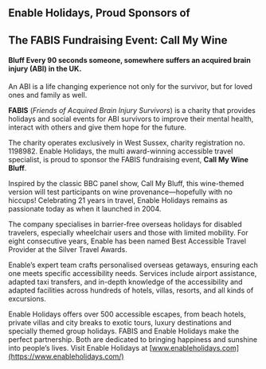 ## Enable Holidays, Proud Sponsors of

## The FABIS Fundraising Event: **Call My Wine**

#### Bluff Every 90 seconds someone, somewhere suffers an acquired brain injury (ABI) in the UK.

An ABI is a life changing experience not only for the survivor, but for loved ones
and family as well.

**FABIS** (_Friends of Acquired Brain Injury Survivors_) is a charity that provides
holidays and social events for ABI survivors to improve their mental health, interact
with others and give them hope for the future.

The charity operates exclusively in West Sussex, charity registration no. 1198982.
Enable Holidays, the multi award-winning accessible travel specialist, is proud to
sponsor the FABIS fundraising event, **Call My Wine Bluff**.

Inspired by the classic BBC panel show, Call My Bluff, this wine-themed version will
test participants on wine provenance—hopefully with no hiccups! Celebrating 21 years
in travel, Enable Holidays remains as passionate today as when it launched in 2004.

The company specialises in barrier-free overseas holidays for disabled travelers,
especially wheelchair users and those with limited mobility. For eight consecutive
years, Enable has been named Best Accessible Travel Provider at the Silver Travel
Awards.

Enable’s expert team crafts personalised overseas getaways, ensuring each one meets
specific accessibility needs. Services include airport assistance, adapted taxi
transfers, and in-depth knowledge of the accessibility and adapted facilities across
hundreds of hotels, villas, resorts, and all kinds of excursions.

Enable Holidays offers over 500 accessible escapes, from beach hotels, private villas
and city breaks to exotic tours, luxury destinations and specially themed group
holidays. FABIS and Enable Holidays make the perfect partnership. Both are dedicated
to bringing happiness and sunshine into people’s lives. Visit Enable Holidays at
[www.enableholidays.com](https://www.enableholidays.com/)
